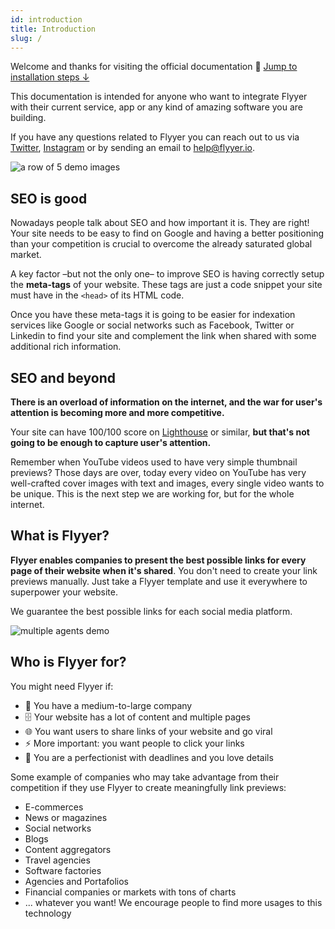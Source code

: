 ```yaml
---
id: introduction
title: Introduction
slug: /
---
```


[help-email]: mailto:help@flyyer.io
[twitter]: https://twitter.com/useflyyer
[instagram]: https://instagram.com/useflyyer

Welcome and thanks for visiting the official documentation 👋 [Jump to installation steps ↓](/guides/get-started)

This documentation is intended for anyone who want to integrate Flyyer with their current service, app or any kind of amazing software you are building.

If you have any questions related to Flyyer you can reach out to us via [Twitter][twitter], [Instagram][instagram] or by sending an email to [help@flyyer.io][help-email].

![a row of 5 demo images](/img/images/row.png)

## SEO is good

Nowadays people talk about SEO and how important it is. They are right! Your site needs to be easy to find on Google and having a better positioning than your competition is crucial to overcome the already saturated global market.

A key factor –but not the only one– to improve SEO is having correctly setup the **meta-tags** of your website. These tags are just a code snippet your site must have in the `<head>` of its HTML code.

Once you have these meta-tags it is going to be easier for indexation services like Google or social networks such as Facebook, Twitter or Linkedin to find your site and complement the link when shared with some additional rich information.

## SEO and beyond

**There is an overload of information on the internet, and the war for user's attention is becoming more and more competitive.**

Your site can have 100/100 score on [Lighthouse](https://developers.google.com/web/tools/lighthouse) or similar, **but that's not going to be enough to capture user's attention.**

Remember when YouTube videos used to have very simple thumbnail previews? Those days are over, today every video on YouTube has very well-crafted cover images with text and images, every single video wants to be unique. This is the next step we are working for, but for the whole internet.

## What is Flyyer?

**Flyyer enables companies to present the best possible links for every page of their website when it's shared**. You don't need to create your link previews manually. Just take a Flyyer template and use it everywhere to superpower your website.

We guarantee the best possible links for each social media platform.

![multiple agents demo](/img/images/agents.png)

## Who is Flyyer for?

You might need Flyyer if:

* 🏢 You have a medium-to-large company
* 🗄 Your website has a lot of content and multiple pages
* 🌐 You want users to share links of your website and go viral
* ⚡️ More important: you want people to click your links
* 🔭 You are a perfectionist with deadlines and you love details

Some example of companies who may take advantage from their competition if they use Flyyer to create meaningfully link previews:

* E-commerces
* News or magazines
* Social networks
* Blogs
* Content aggregators
* Travel agencies
* Software factories
* Agencies and Portafolios
* Financial companies or markets with tons of charts
* ... whatever you want! We encourage people to find more usages to this technology
